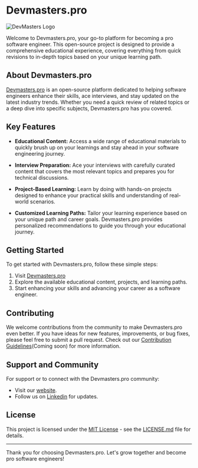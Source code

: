 # Devmasters.pro

![DevMasters Logo](./client/src/images/logo_black.png)

Welcome to Devmasters.pro, your go-to platform for becoming a pro software engineer. This open-source project is designed to provide a comprehensive educational experience, covering everything from quick revisions to in-depth topics based on your unique learning path.

## About Devmasters.pro

[Devmasters.pro](https://devmasters.pro) is an open-source platform dedicated to helping software engineers enhance their skills, ace interviews, and stay updated on the latest industry trends. Whether you need a quick review of related topics or a deep dive into specific subjects, Devmasters.pro has you covered.

## Key Features

- **Educational Content:** Access a wide range of educational materials to quickly brush up on your learnings and stay ahead in your software engineering journey.

- **Interview Preparation:** Ace your interviews with carefully curated content that covers the most relevant topics and prepares you for technical discussions.

- **Project-Based Learning:** Learn by doing with hands-on projects designed to enhance your practical skills and understanding of real-world scenarios.

- **Customized Learning Paths:** Tailor your learning experience based on your unique path and career goals. Devmasters.pro provides personalized recommendations to guide you through your educational journey.

## Getting Started

To get started with Devmasters.pro, follow these simple steps:

1. Visit [Devmasters.pro](https://devmasters.pro)
2. Explore the available educational content, projects, and learning paths.
3. Start enhancing your skills and advancing your career as a software engineer.

## Contributing

We welcome contributions from the community to make Devmasters.pro even better. If you have ideas for new features, improvements, or bug fixes, please feel free to submit a pull request. Check out our [Contribution Guidelines](CONTRIBUTING.md)(Coming soon) for more information.

## Support and Community

For support or to connect with the Devmasters.pro community:

- Visit our [website](https://devmasters.pro).
- Follow us on [Linkedin](https://www.linkedin.com/company/98981147/) for updates.

## License

This project is licensed under the [MIT License](LICENSE.md) - see the [LICENSE.md](LICENSE.md) file for details.

---

Thank you for choosing Devmasters.pro. Let's grow together and become pro software engineers!
